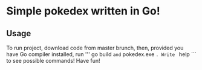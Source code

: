 # Simple pokedex written in Go!

## Usage

To run project, download code from master brunch, then, provided you have Go compiler installed, run ''' go build ``` and ``` pokedex.exe ```.
Write ``` help ``` to see possible commands! Have fun! 